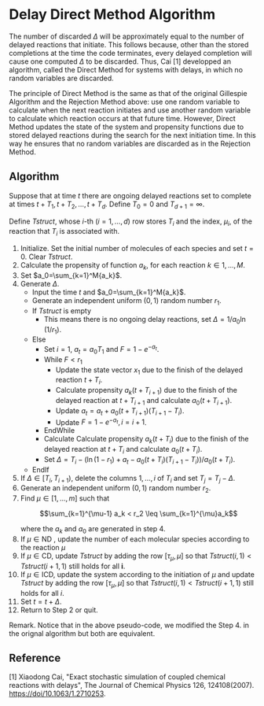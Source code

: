 # Delay Direct Method Algorithm 

The number of discarded $\Delta$ will be approximately equal to the number of delayed reactions that initiate. This follows because, other than the stored completions at the time the code terminates, every delayed completion will cause one computed $\Delta$ to be discarded. Thus, Cai [1] developped an algorithm, called the Direct Method for systems with delays, in which no random variables are discarded.

The principle of Direct Method is the same as that of the original Gillespie Algorithm and the Rejection Method above: use one random variable to calculate when the next reaction initiates and use another random variable to calculate which reaction occurs at that future time. However, Direct Method updates the state of the system and propensity functions due to stored delayed reactions during the search for the next initiation time. In this way he ensures that no random variables are discarded as in the Rejection Method. 

## Algorithm

Suppose that at time $t$ there are ongoing delayed reactions set to complete at times $t+T_1, t+T_2, \ldots, t+T_d$. Define $T_0=0$ and $T_{d+1}=\infty$.

Define *Tstruct*, whose *i*-th $(i=1,\dots,d)$ row stores $T_i$ and the index, $\mu_i$, of the reaction that $T_i$ is associated with.
1. Initialize. Set the initial number of molecules of each species and set  $t=0$. Clear *Tstruct*.
2. Calculate the propensity of function $a_k$, for each reaction $k \in 1,\ldots, M$.
3. Set $a_0=\sum_{k=1}^M{a_k}$.
4. Generate  $\Delta$.
   - Input the time $t$ and $a_0=\sum_{k=1}^M{a_k}$.
   - Generate an independent uniform $(0,1)$ random number $r_1$.
   - If *Tstruct* is empty 
     - This means there is no ongoing delay reactions, set $\Delta = 1/a_0\ln(1/r_1)$.
   - Else
     - Set $i=1$, $a_t = a_0T_1$ and  $F=1-e^{-a_t}$.
     -  While $F < r_1$
         - Update the state vector $x_1$ due to the finish of the delayed reaction $t+T_i$.
         - Calculate propensity $a_k(t+T_{i+1})$ due to the finish of the delayed reaction at $t+T_{i+1}$ and calculate $a_0(t+T_{i+1})$.
         - Update $a_t=a_t+a_0(t+T_{i+1})(T_{i+1}-T_i)$.
         - Update $F=1-e^{-a_t},i=i+1$.
     - EndWhile
     - Calculate Calculate propensity $a_k(t+T_i)$ due to the finish of the delayed reaction at $t+T_i$ and calculate $a_0(t+T_i)$.
     - Set $\Delta=T_i-(\ln(1-r_1)+a_t-a_0(t+T_i)(T_{i+1}-T_i))/a_0(t+T_i)$.
   - EndIf
5. If $\Delta\in[T_i,T_{i+1})$, delete the columns $1,\ldots,i$ of $T_i$ and set $T_j=T_j-\Delta$.
6. Generate an independent uniform $(0,1)$ random number $r_2$.
7. Find $\mu\in[1,\dots,m]$ such that
   ```math
   \sum_{k=1}^{\mu-1} a_k < r_2 \leq \sum_{k=1}^{\mu}a_k
   ```
   where the $a_k$ and $a_0$ are generated in step 4.
8. If $\mu\in \text{ND}$ , update the number of each molecular species according to the reaction $\mu$
9. If $\mu\in \text{CD}$, update *Tstruct* by adding the row $[\tau_\mu,\mu]$ so that $Tstruct(i,1)<Tstruct(i+1,1)$ still holds for all **i**.
10. If $\mu\in \text{ICD}$, update the system according to the initiation of $\mu$ and update *Tstruct* by adding the row $[\tau_\mu,\mu]$ so that $Tstruct(i,1)<Tstruct(i+1,1)$ still holds for all $i$.
11. Set $t=t+\Delta$.
12. Return to Step 2 or quit.

Remark. Notice that in the above pseudo-code, we modified the Step 4. in the orignal algorithm but both are equivalent.

## Reference

[1] Xiaodong Cai, "Exact stochastic simulation of coupled chemical reactions with delays", The Journal of Chemical Physics 126, 124108(2007).
[https://doi/10.1063/1.2710253](https://aip.scitation.org/doi/10.1063/1.2710253).